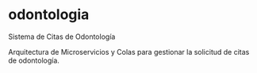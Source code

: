 # odontologia
Sistema de Citas de Odontología

Arquitectura de Microservicios y Colas para gestionar la solicitud de citas de odontología.

